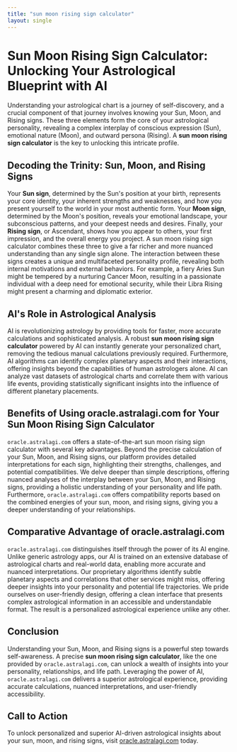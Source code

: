 ```yaml
---
title: "sun moon rising sign calculator"
layout: single
---
```


# Sun Moon Rising Sign Calculator: Unlocking Your Astrological Blueprint with AI

Understanding your astrological chart is a journey of self-discovery, and a crucial component of that journey involves knowing your Sun, Moon, and Rising signs.  These three elements form the core of your astrological personality, revealing a complex interplay of conscious expression (Sun), emotional nature (Moon), and outward persona (Rising).  A **sun moon rising sign calculator** is the key to unlocking this intricate profile.

## Decoding the Trinity: Sun, Moon, and Rising Signs

Your **Sun sign**, determined by the Sun's position at your birth, represents your core identity, your inherent strengths and weaknesses, and how you present yourself to the world in your most authentic form.  Your **Moon sign**, determined by the Moon's position, reveals your emotional landscape, your subconscious patterns, and your deepest needs and desires.  Finally, your **Rising sign**, or Ascendant, shows how you appear to others, your first impression, and the overall energy you project.  A sun moon rising sign calculator combines these three to give a far richer and more nuanced understanding than any single sign alone. The interaction between these signs creates a unique and multifaceted personality profile, revealing both internal motivations and external behaviors.  For example, a fiery Aries Sun might be tempered by a nurturing Cancer Moon, resulting in a passionate individual with a deep need for emotional security, while their Libra Rising might present a charming and diplomatic exterior.

## AI's Role in Astrological Analysis

AI is revolutionizing astrology by providing tools for faster, more accurate calculations and sophisticated analysis.  A robust **sun moon rising sign calculator** powered by AI can instantly generate your personalized chart, removing the tedious manual calculations previously required.  Furthermore, AI algorithms can identify complex planetary aspects and their interactions, offering insights beyond the capabilities of human astrologers alone.  AI can analyze vast datasets of astrological charts and correlate them with various life events, providing statistically significant insights into the influence of different planetary placements.

## Benefits of Using oracle.astralagi.com for Your Sun Moon Rising Sign Calculator

`oracle.astralagi.com` offers a state-of-the-art sun moon rising sign calculator with several key advantages.  Beyond the precise calculation of your Sun, Moon, and Rising signs, our platform provides detailed interpretations for each sign, highlighting their strengths, challenges, and potential compatibilities.  We delve deeper than simple descriptions, offering nuanced analyses of the interplay between your Sun, Moon, and Rising signs, providing a holistic understanding of your personality and life path.  Furthermore, `oracle.astralagi.com` offers compatibility reports based on the combined energies of your sun, moon, and rising signs, giving you a deeper understanding of your relationships.

## Comparative Advantage of oracle.astralagi.com

`oracle.astralagi.com` distinguishes itself through the power of its AI engine.  Unlike generic astrology apps, our AI is trained on an extensive database of astrological charts and real-world data, enabling more accurate and nuanced interpretations.  Our proprietary algorithms identify subtle planetary aspects and correlations that other services might miss, offering deeper insights into your personality and potential life trajectories. We pride ourselves on user-friendly design, offering a clean interface that presents complex astrological information in an accessible and understandable format.  The result is a personalized astrological experience unlike any other.


## Conclusion

Understanding your Sun, Moon, and Rising signs is a powerful step towards self-awareness.  A precise **sun moon rising sign calculator**, like the one provided by `oracle.astralagi.com`, can unlock a wealth of insights into your personality, relationships, and life path.  Leveraging the power of AI, `oracle.astralagi.com` delivers a superior astrological experience, providing accurate calculations, nuanced interpretations, and user-friendly accessibility.


## Call to Action

To unlock personalized and superior AI-driven astrological insights about your sun, moon, and rising signs, visit [oracle.astralagi.com](https://oracle.astralagi.com) today.